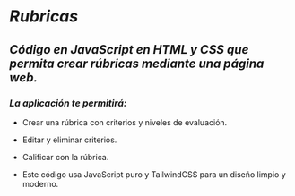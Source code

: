 # **_Rubricas_**

## **_Código en JavaScript en HTML y CSS que permita crear rúbricas mediante una página web._**

### **_La aplicación te permitirá:_**

- Crear una rúbrica con criterios y niveles de evaluación.
  
- Editar y eliminar criterios.
- Calificar con la rúbrica.
- Este código usa JavaScript puro y TailwindCSS para un diseño limpio y moderno.
